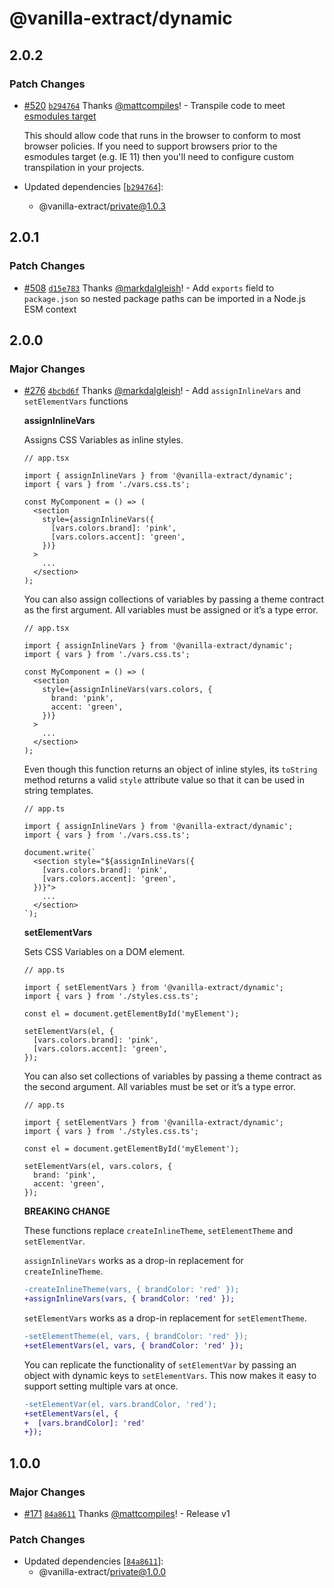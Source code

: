 # @vanilla-extract/dynamic

## 2.0.2

### Patch Changes

- [#520](https://github.com/seek-oss/vanilla-extract/pull/520) [`b294764`](https://github.com/seek-oss/vanilla-extract/commit/b294764b7f3401cec88760894ff19c60ca1d4d1d) Thanks [@mattcompiles](https://github.com/mattcompiles)! - Transpile code to meet [esmodules target](https://babeljs.io/docs/en/babel-preset-env#targetsesmodules)

  This should allow code that runs in the browser to conform to most browser policies. If you need to support browsers prior to the esmodules target (e.g. IE 11) then you'll need to configure custom transpilation in your projects.

- Updated dependencies [[`b294764`](https://github.com/seek-oss/vanilla-extract/commit/b294764b7f3401cec88760894ff19c60ca1d4d1d)]:
  - @vanilla-extract/private@1.0.3

## 2.0.1

### Patch Changes

- [#508](https://github.com/seek-oss/vanilla-extract/pull/508) [`d15e783`](https://github.com/seek-oss/vanilla-extract/commit/d15e783c960144e3b3ca74128cb2d04fbbc16df1) Thanks [@markdalgleish](https://github.com/markdalgleish)! - Add `exports` field to `package.json` so nested package paths can be imported in a Node.js ESM context

## 2.0.0

### Major Changes

- [#276](https://github.com/seek-oss/vanilla-extract/pull/276) [`4bcbd6f`](https://github.com/seek-oss/vanilla-extract/commit/4bcbd6f4ac0170a09553ce8d44ca84361782cce5) Thanks [@markdalgleish](https://github.com/markdalgleish)! - Add `assignInlineVars` and `setElementVars` functions

  **assignInlineVars**

  Assigns CSS Variables as inline styles.

  ```tsx
  // app.tsx

  import { assignInlineVars } from '@vanilla-extract/dynamic';
  import { vars } from './vars.css.ts';

  const MyComponent = () => (
    <section
      style={assignInlineVars({
        [vars.colors.brand]: 'pink',
        [vars.colors.accent]: 'green',
      })}
    >
      ...
    </section>
  );
  ```

  You can also assign collections of variables by passing a theme contract as the first argument. All variables must be assigned or it’s a type error.

  ```tsx
  // app.tsx

  import { assignInlineVars } from '@vanilla-extract/dynamic';
  import { vars } from './vars.css.ts';

  const MyComponent = () => (
    <section
      style={assignInlineVars(vars.colors, {
        brand: 'pink',
        accent: 'green',
      })}
    >
      ...
    </section>
  );
  ```

  Even though this function returns an object of inline styles, its `toString` method returns a valid `style` attribute value so that it can be used in string templates.

  ```tsx
  // app.ts

  import { assignInlineVars } from '@vanilla-extract/dynamic';
  import { vars } from './vars.css.ts';

  document.write(`
    <section style="${assignInlineVars({
      [vars.colors.brand]: 'pink',
      [vars.colors.accent]: 'green',
    })}">
      ...
    </section>
  `);
  ```

  **setElementVars**

  Sets CSS Variables on a DOM element.

  ```tsx
  // app.ts

  import { setElementVars } from '@vanilla-extract/dynamic';
  import { vars } from './styles.css.ts';

  const el = document.getElementById('myElement');

  setElementVars(el, {
    [vars.colors.brand]: 'pink',
    [vars.colors.accent]: 'green',
  });
  ```

  You can also set collections of variables by passing a theme contract as the second argument. All variables must be set or it’s a type error.

  ```tsx
  // app.ts

  import { setElementVars } from '@vanilla-extract/dynamic';
  import { vars } from './styles.css.ts';

  const el = document.getElementById('myElement');

  setElementVars(el, vars.colors, {
    brand: 'pink',
    accent: 'green',
  });
  ```

  **BREAKING CHANGE**

  These functions replace `createInlineTheme`, `setElementTheme` and `setElementVar`.

  `assignInlineVars` works as a drop-in replacement for `createInlineTheme`.

  ```diff
  -createInlineTheme(vars, { brandColor: 'red' });
  +assignInlineVars(vars, { brandColor: 'red' });
  ```

  `setElementVars` works as a drop-in replacement for `setElementTheme`.

  ```diff
  -setElementTheme(el, vars, { brandColor: 'red' });
  +setElementVars(el, vars, { brandColor: 'red' });
  ```

  You can replicate the functionality of `setElementVar` by passing an object with dynamic keys to `setElementVars`. This now makes it easy to support setting multiple vars at once.

  ```diff
  -setElementVar(el, vars.brandColor, 'red');
  +setElementVars(el, {
  +  [vars.brandColor]: 'red'
  +});
  ```

## 1.0.0

### Major Changes

- [#171](https://github.com/seek-oss/vanilla-extract/pull/171) [`84a8611`](https://github.com/seek-oss/vanilla-extract/commit/84a8611972f32a00a6cbd85267a01dd2d31be869) Thanks [@mattcompiles](https://github.com/mattcompiles)! - Release v1

### Patch Changes

- Updated dependencies [[`84a8611`](https://github.com/seek-oss/vanilla-extract/commit/84a8611972f32a00a6cbd85267a01dd2d31be869)]:
  - @vanilla-extract/private@1.0.0

